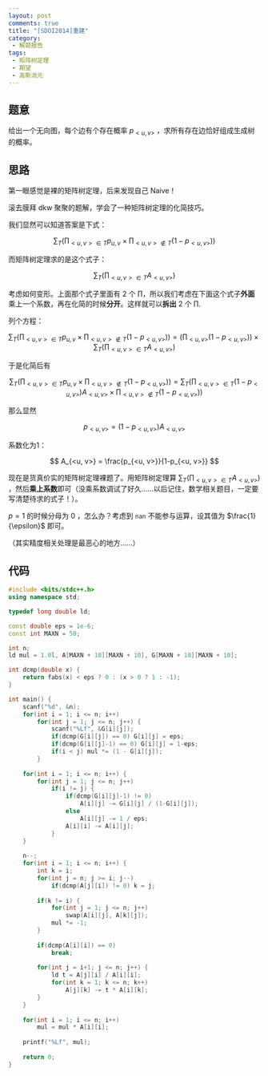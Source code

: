 ```yaml
---
layout: post
comments: true
title: "[SDOI2014]重建"
category:
 - 解题报告
tags:
 - 矩阵树定理
 - 期望
 - 高斯消元
---
```


## 题意

给出一个无向图，每个边有个存在概率 $p_{<u, v>}$ ，求所有存在边恰好组成生成树的概率。

## 思路

第一眼感觉是裸的矩阵树定理，后来发现自己 $\text{Naive}$！

滚去膜拜 dkw 聚聚的题解，学会了一种矩阵树定理的化简技巧。

我们显然可以知道答案是下式：

$$
\sum_{T}\left(\prod_{<u, v> \in T} p_{u, v} \times \prod_{<u, v> \notin T} (1-p_{<u, v>})\right)
$$

而矩阵树定理求的是这个式子：

$$
\sum_T\left(\prod_{<u, v> \in T} A_{<u, v>}\right)
$$

考虑如何变形。上面那个式子里面有 2 个 $\prod$，所以我们考虑在下面这个式子**外面**乘上一个系数，再在化简的时候**分开**。这样就可以**拆出** 2 个 $\prod$.

列个方程：

$$
\sum_{T}\left(\prod_{<u, v> \in T} p_{u, v} \times \prod_{<u, v> \notin T} (1-p_{<u, v>})\right) = \left(\prod_{<u, v>} (1-p_{<u, v>})\right) \times \sum_T\left(\prod_{<u, v> \in T} A_{<u, v>}\right)
$$

于是化简后有

$$
\sum_{T}\left(\prod_{<u, v> \in T} p_{u, v} \times \prod_{<u, v> \notin T} (1-p_{<u, v>})\right) =\sum_T\left(\prod_{<u, v> \in T} (1-p_{<u, v>})A_{<u, v>}\times \prod_{<u, v> \notin T} (1-p_{<u, v>})\right)
$$

那么显然

$$
p_{<u, v>} = (1-p_{<u, v>}) A_{<u, v>}
$$

系数化为1：

$$
A_{<u, v>} = \frac{p_{<u, v>}}{1-p_{<u, v>}}
$$

现在是货真价实的矩阵树定理裸题了。用矩阵树定理算 $\sum_T \left(\prod_{<u, v> \in T} A_{<u, v>}\right)$ ，然后**乘上系数**即可（没乘系数调试了好久……以后记住，数学相关题目，一定要写清楚待求的式子！）。

$p = 1$ 的时候分母为 0 ，怎么办？考虑到 $\mathtt{nan}$ 不能参与运算，设其值为 $\frac{1}{\epsilon}$ 即可。

（其实精度相关处理是最恶心的地方……）

## 代码

```cpp
#include <bits/stdc++.h>
using namespace std;

typedef long double ld;

const double eps = 1e-6;
const int MAXN = 50;

int n;
ld mul = 1.0l, A[MAXN + 10][MAXN + 10], G[MAXN + 10][MAXN + 10];

int dcmp(double x) {
	return fabs(x) < eps ? 0 : (x > 0 ? 1 : -1);
}

int main() {
	scanf("%d", &n);
	for(int i = 1; i <= n; i++)
		for(int j = 1; j <= n; j++) {
			scanf("%Lf", &G[i][j]);
			if(dcmp(G[i][j]) == 0) G[i][j] = eps;
			if(dcmp(G[i][j]-1) == 0) G[i][j] = 1-eps;
			if(i < j) mul *= (1 - G[i][j]);
		}
	
	for(int i = 1; i <= n; i++) {
		for(int j = 1; j <= n; j++)
			if(i != j) {
				if(dcmp(G[i][j]-1) != 0)
					A[i][j] -= G[i][j] / (1-G[i][j]);
				else
					A[i][j] -= 1 / eps;
				A[i][i] -= A[i][j];
			}
	}
	
	n--;
	for(int i = 1; i <= n; i++) {
		int k = i;
		for(int j = n; j >= i; j--)
			if(dcmp(A[j][i]) != 0) k = j;
		
		if(k != i) {
			for(int j = 1; j <= n; j++)
				swap(A[i][j], A[k][j]);
			mul *= -1;
		}
		
		if(dcmp(A[i][i]) == 0)
			break;
		
		for(int j = i+1; j <= n; j++) {
			ld t = A[j][i] / A[i][i];
			for(int k = 1; k <= n; k++)
				A[j][k] -= t * A[i][k];
		}
	}
	
	for(int i = 1; i <= n; i++)
		mul = mul * A[i][i];
	
	printf("%Lf", mul);
	
	return 0;
}
```

